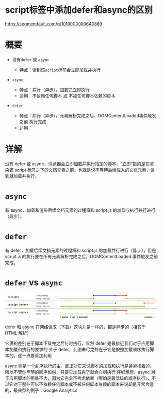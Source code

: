 script标签中添加defer和async的区别
======

https://segmentfault.com/q/1010000000640869

# 概要

- 没有`defer` 或 `async`
  - 特点：读到该`script`标签会立即加载并执行

- `async`
  - 特点：并行（异步），加载完立即执行
  - 适用：不依赖任何脚本 或 不被任何脚本依赖的脚本

- `defer` 
  - 特点：并行（异步），元素解析完成之后、DOMContentLoaded事件触发之前 执行完成
  - 适用：

# 详解

<script src="script.js"></script>

没有 defer 或 async，浏览器会立即加载并执行指定的脚本，“立即”指的是在渲染该 script 标签之下的文档元素之前，也就是说不等待后续载入的文档元素，读到就加载并执行。

# `async`

<script async src="script.js"></script>

有 async，加载和渲染后续文档元素的过程将和 script.js 的加载与执行并行进行（异步）。

# `defer`

<script defer src="myscript.js"></script>

有 defer，加载后续文档元素的过程将和 script.js 的加载并行进行（异步），但是 script.js 的执行要在所有元素解析完成之后，DOMContentLoaded 事件触发之前完成。

# `defer` vs `async`

![defer vs async](./images/defer_async.jpeg)

defer 和 async 在网络读取（下载）这块儿是一样的，都是异步的（相较于 HTML 解析）

它俩的差别在于脚本下载完之后何时执行，显然 defer 是最接近我们对于应用脚本加载和执行的要求的
关于 defer，此图未尽之处在于它是按照加载顺序执行脚本的，这一点要善加利用

async 则是一个乱序执行的主，反正对它来说脚本的加载和执行是紧紧挨着的，所以不管你声明的顺序如何，只要它加载完了就会立刻执行
仔细想想，async 对于应用脚本的用处不大，因为它完全不考虑依赖（哪怕是最低级的顺序执行），不过它对于那些可以不依赖任何脚本或不被任何脚本依赖的脚本来说却是非常合适的，最典型的例子：Google Analytics